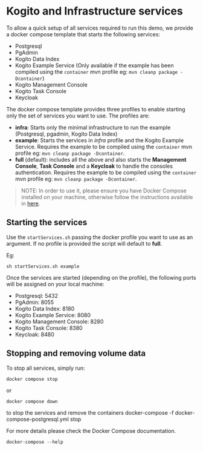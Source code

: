 # Kogito and Infrastructure services

To allow a quick setup of all services required to run this demo, we provide a docker compose template that starts the following services:

- Postgresql
- PgAdmin
- Kogito Data Index
- Kogito Example Service (Only available if the example has been compiled using the `container` mvn profile eg: `mvn cleanp package -Dcontainer`)
- Kogito Management Console
- Kogito Task Console
- Keycloak

The docker compose template provides three profiles to enable starting only the set of services you want to use. The profiles are:

- **infra**: Starts only the minimal infrastructure to run the example (Postgresql, pgadmin, Kogito Data Index)
- **example**: Starts the services in _infra_ profile and the Kogito Example Service. Requires the example to be compiled using the `container` mvn profile eg: `mvn cleanp package -Dcontainer`.
- **full** (default): includes all the above and also starts the **Management Console**, **Task Console** and a **Keycloak** to handle the consoles authentication. Requires the example to be compiled using the `container` mvn profile eg: `mvn cleanp package -Dcontainer`.

> NOTE: In order to use it, please ensure you have Docker Compose installed on your machine, otherwise follow the instructions available
> in [here](https://docs.docker.com/compose/install/).

## Starting the services

Use the `startServices.sh` passing the docker profile you want to use as an argument. If no profile is provided the script will default to **full**.

Eg:

```shell
sh startServices.sh example
```

Once the services are started (depending on the profile), the following ports will be assigned on your local machine:

- Postgresql: 5432
- PgAdmin: 8055
- Kogito Data Index: 8180
- Kogito Example Service: 8080
- Kogito Management Console: 8280
- Kogito Task Console: 8380
- Keycloak: 8480

## Stopping and removing volume data

To stop all services, simply run:

```shell
docker compose stop
```

or

```shell
docker compose down
```

to stop the services and remove the containers
docker-compose -f docker-compose-postgresql.yml stop

For more details please check the Docker Compose documentation.

```shell
docker-compose --help
```
